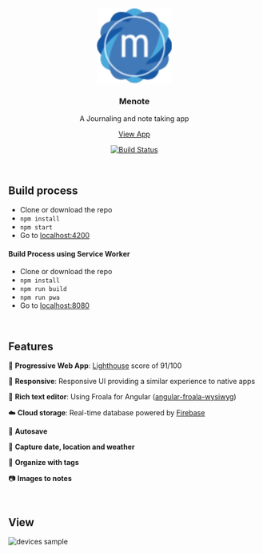 <p align="center">
  <a href="https://menote.ca">
    <img alt="Menote" title="Menote" src="https://github.com/dpetla/Menote/blob/master/src/assets/images/icons/Icon-152-ios.png" width="150">
  </a>
</p>
<h3 align="center">Menote</h3>
<p align="center">
  A Journaling and note taking app
</p>

<p align="center">
  <a href="https://menote.ca">View App</a>
</p>

<p align="center">
  
  <a href="https://travis-ci.org/dpetla/Menote">
    <img alt="Build Status" src="https://travis-ci.org/dpetla/Menote.svg?branch=master">
  </a>
</p>

<br>

## Build process

- Clone or download the repo
- `npm install`
- `npm start`
- Go to [localhost:4200](http://localhost:4200)

#### Build Process using Service Worker

- Clone or download the repo
- `npm install`
- `npm run build`
- `npm run pwa`
- Go to [localhost:8080](http://localhost:8080)

 <br>

## Features

:rocket: **Progressive Web App**: [Lighthouse](https://github.com/GoogleChrome/lighthouse) score of 91/100

:iphone: **Responsive**: Responsive UI providing a similar experience to native apps

:pencil: **Rich text editor**: Using Froala for Angular ([angular-froala-wysiwyg](https://github.com/froala/angular-froala-wysiwyg))

:cloud: **Cloud storage**: Real-time database powered by [Firebase](https://github.com/firebase)

:floppy_disk: **Autosave**

:date: **Capture date, location and weather**

:bookmark_tabs: **Organize with tags**

:camera: **Images to notes**

<br>

## View

![devices sample](https://github.com/dpetla/ng-journal-app/blob/master/src/assets/images/devices_sample_opt-min.png)

<br>
